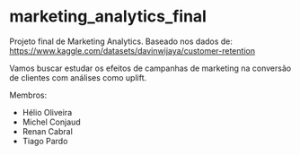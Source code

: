 # marketing_analytics_final

Projeto final de Marketing Analytics.
Baseado nos dados de: https://www.kaggle.com/datasets/davinwijaya/customer-retention

Vamos buscar estudar os efeitos de campanhas de marketing na conversão de clientes com análises como uplift.

Membros:
- Hélio Oliveira
- Michel Conjaud
- Renan Cabral
- Tiago Pardo
  
